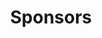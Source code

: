 ---
title: "Sponsors"
meta_title: "Sponsors - ENGREENVN"
description: "Discover the power of sponsorship with our project website. Find out how you can support and be a part of meaningful initiatives. Join us today!."
image: "/assets/american.jpg"
sponsors: 
    - name: "Main Sponsors"
      content: "<b>Citizen Diplomacy Action Fund (CDAF):</b> empowers ExchangeAlumni alumni to support communities through policy-inspired projects, granting over $2.5 million to 277 teams. CDAF showcases unique skills and abilities of ExchangeAlumni, providing tools and resources to tackle global challenges.
      (<a style='color:blue;' href='https://alumni.state.gov/welcome-us-exchange-alumni/citizen-diplomacy-action-fund-cdaf/2024-winners'>https://alumni.state.gov/welcome-us-exchange-alumni/citizen-diplomacy-action-fund-cdaf/2024-winners</a>)"
      sponsors: 
        - name: "Global Ties - US"
          image: "/assets/sponsors/globalties.jpg"

        - name: "Exchange Alumni"
          image: "/assets/sponsors/exchange-alumni.jpg"
        
        - name: "Citizen"
          image: "/assets/sponsors/citizen.jpg"
        
        - name: "American"
          image: "/assets/sponsors/american.jpg"
        
        - name: "Embassy"
          image: "/assets/sponsors/embassy.jpg"

    - name: "Local Partner"
      content: "– Tan Tao University will sponsor the venue and support the implementation of the media outreach program."
      sponsors: 
        - name: "TTU"
          image: "/assets/sponsors/ttu.png"
---